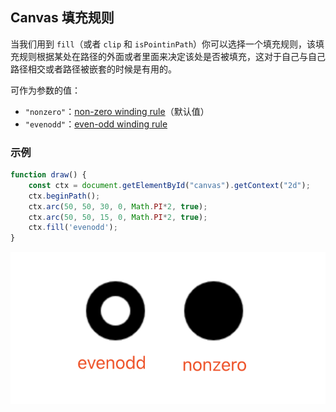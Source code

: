 ## Canvas 填充规则

当我们用到 `fill`（或者 `clip` 和 `isPointinPath`）你可以选择一个填充规则，该填充规则根据某处在路径的外面或者里面来决定该处是否被填充，这对于自己与自己路径相交或者路径被嵌套的时候是有用的。

可作为参数的值：

- `"nonzero"`：<a href="//en.wikipedia.org/wiki/Nonzero-rule" target="_blank">non-zero winding rule</a>（默认值）
- `"evenodd"`：<a target="_blank" href="//en.wikipedia.org/wiki/Even%E2%80%93odd_rule">even-odd winding rule</a>

### 示例

```js
function draw() {
    const ctx = document.getElementById("canvas").getContext("2d");
    ctx.beginPath();
    ctx.arc(50, 50, 30, 0, Math.PI*2, true);
    ctx.arc(50, 50, 15, 0, Math.PI*2, true);
    ctx.fill('evenodd');
}
```

![evenodd](../../../../../Image/07/0c2266e7-9b14-4a9a-bfd3-ba4800900748.png)